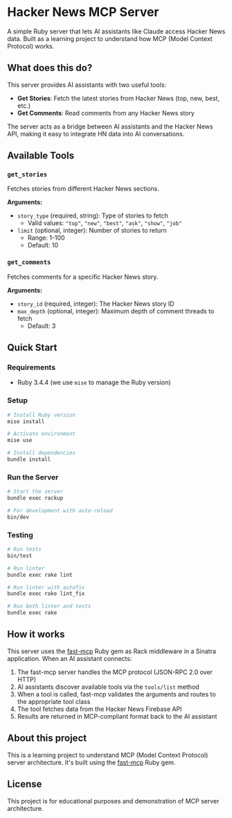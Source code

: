 # Hacker News MCP Server

A simple Ruby server that lets AI assistants like Claude access Hacker News data. Built as a learning project to understand how MCP (Model Context Protocol) works.

## What does this do?

This server provides AI assistants with two useful tools:
- **Get Stories**: Fetch the latest stories from Hacker News (top, new, best, etc.)
- **Get Comments**: Read comments from any Hacker News story

The server acts as a bridge between AI assistants and the Hacker News API, making it easy to integrate HN data into AI conversations.

## Available Tools

### `get_stories`
Fetches stories from different Hacker News sections.

**Arguments:**
- `story_type` (required, string): Type of stories to fetch
  - Valid values: `"top"`, `"new"`, `"best"`, `"ask"`, `"show"`, `"job"`
- `limit` (optional, integer): Number of stories to return
  - Range: 1-100
  - Default: 10

### `get_comments`
Fetches comments for a specific Hacker News story.

**Arguments:**
- `story_id` (required, integer): The Hacker News story ID
- `max_depth` (optional, integer): Maximum depth of comment threads to fetch
  - Default: 3

## Quick Start

### Requirements
- Ruby 3.4.4 (we use `mise` to manage the Ruby version)

### Setup
```bash
# Install Ruby version
mise install

# Activate environment
mise use

# Install dependencies
bundle install
```

### Run the Server
```bash
# Start the server
bundle exec rackup

# For development with auto-reload
bin/dev
```

### Testing
```bash
# Run tests
bin/test

# Run linter
bundle exec rake lint

# Run linter with autofix
bundle exec rake lint_fix

# Run both linter and tests
bundle exec rake
```

## How it works

This server uses the [fast-mcp](https://github.com/yjacquin/fast-mcp) Ruby gem as Rack middleware in a Sinatra application. When an AI assistant connects:

1. The fast-mcp server handles the MCP protocol (JSON-RPC 2.0 over HTTP)
2. AI assistants discover available tools via the `tools/list` method
3. When a tool is called, fast-mcp validates the arguments and routes to the appropriate tool class
4. The tool fetches data from the Hacker News Firebase API
5. Results are returned in MCP-compliant format back to the AI assistant

## About this project

This is a learning project to understand MCP (Model Context Protocol) server architecture. It's built using the [fast-mcp](https://github.com/yjacquin/fast-mcp) Ruby gem.

## License

This project is for educational purposes and demonstration of MCP server architecture.
